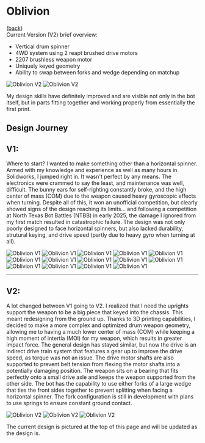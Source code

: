 # Oblivion
([back](README.md))
<br>Current Version (V2) brief overview:
- Vertical drum spinner
- 4WD system using 2 reapt brushed drive motors
- 2207 brushless weapon motor
- Uniquely keyed geometry
- Ability to swap between forks and wedge depending on matchup
  
![Oblivion V2](ImagesOblivion/h1.jpg)
![Oblivion V2](ImagesOblivion/h2.jpg)

My design skills have definitely improved and are visible not only in the bot itself, but in parts fitting together and working properly from essentially the first print.

Design Journey
---
**V1:**
---

Where to start? I wanted to make something other than a horizontal spinner. Armed with my knowledge and experience as well as many hours in Solidworks, I jumped right in. It wasn't perfect by any means. The electronics were crammed to say the least, and maintenance was well, difficult. The bunny ears for self-righting constantly broke, and the high center of mass (COM) due to the weapon caused heavy gyroscopic effects when turning. Despite all of this, it won an unofficial competition, but clearly showed signs of the design reaching its limits... and following a competition at North Texas Bot Battles (NTBB) in early 2025, the damage I ignored from my first match resulted in catastrophic failure. The design was not only poorly designed to face horizontal spinners, but also lacked durability, strutural keying, and drive speed (partly due to heavy gyro when turning at all).

![Oblivion V1](ImagesOblivion/e1.webp)
![Oblivion V1](ImagesOblivion/e2.webp)
![Oblivion V1](ImagesOblivion/e3.webp)
![Oblivion V1](ImagesOblivion/e4.png)
![Oblivion V1](ImagesOblivion/e5.png)
![Oblivion V1](ImagesOblivion/f1.png)
![Oblivion V1](ImagesOblivion/f2.png)
![Oblivion V1](ImagesOblivion/f3.png)
![Oblivion V1](ImagesOblivion/f4.png)
![Oblivion V1](ImagesOblivion/g1.jpg)
![Oblivion V1](ImagesOblivion/g2.jpg)
![Oblivion V1](ImagesOblivion/g3.jpg)
![Oblivion V1](ImagesOblivion/o0.jpg)
![Oblivion V1](ImagesOblivion/o1.jpg)

---
**V2:**
---

A lot changed between V1 going to V2. I realized that I need the uprights support the weapon to be a big piece that keyed into the chassis. This meant redesigning from the ground up. Thanks to 3D printing capabilities, I decided to make a more complex and optimized drum weapon geometry, allowing me to having a much lower center of mass (COM) while keeping a high moment of intertia (MOI) for my weapon, which results in greater impact force. The general design has stayed similar, but now the drive is an indirect drive train system that features a gear up to improve the drive speed, as torque was not an issue. The drive motor shafts are also supported to prevent belt tension from flexing the motor shafts into a potentially damaging position. The weapon sits on a bearing that fits perfectly onto a small drive axle and keeps the weapon supported from the other side. The bot has the capability to use either forks of a large wedge that ties the front sides together to prevent splitting when facing a horizontal spinner. The fork configuration is still in development with plans to use springs to ensure constant ground contact.

![Oblivion V2](ImagesOblivion/j1.png)
![Oblivion V2](ImagesOblivion/j2.png)
![Oblivion V2](ImagesOblivion/j3.png)

The current design is pictured at the top of this page and will be updated as the design is.
